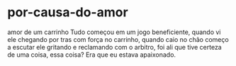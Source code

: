 # por-causa-do-amor
amor de um carrinho
Tudo começou em um jogo beneficiente, quando vi ele chegando por tras com força no carrinho, quando caio no chão começo a escutar ele gritando e reclamando com o arbitro, foi ali que tive certeza de uma coisa, essa coisa? Era que eu estava apaixonado. 